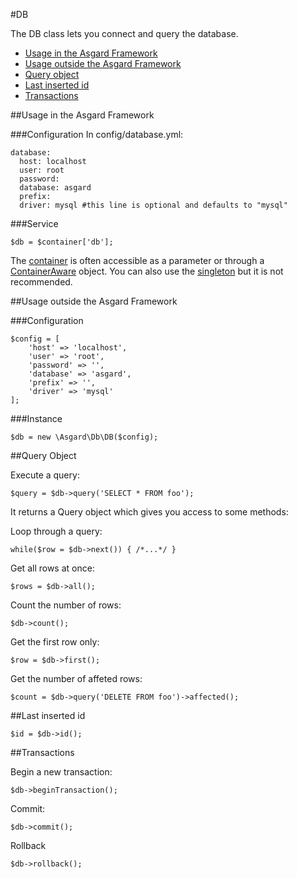 #DB

The DB class lets you connect and query the database.

- [Usage in the Asgard Framework](#usage-asgard)
- [Usage outside the Asgard Framework](#usage-outside)
- [Query object](#query)
- [Last inserted id](#id)
- [Transactions](#transactions)

<a name="usage-asgard"></a>
##Usage in the Asgard Framework

###Configuration
In config/database.yml:

	database:
	  host: localhost
	  user: root
	  password:
	  database: asgard
	  prefix:
	  driver: mysql #this line is optional and defaults to "mysql"

###Service

	$db = $container['db'];

The [container](docs/container) is often accessible as a parameter or through a [ContainerAware](docs/container#containeraware) object. You can also use the [singleton](docs/container#usage-outside) but it is not recommended.

<a name="usage-asgard"></a>
##Usage outside the Asgard Framework

###Configuration

	$config = [
		'host' => 'localhost',
		'user' => 'root',
		'password' => '',
		'database' => 'asgard',
		'prefix' => '',
		'driver' => 'mysql'
	];

###Instance

	$db = new \Asgard\Db\DB($config);

<a name="query"></a>
##Query Object

Execute a query:

	$query = $db->query('SELECT * FROM foo');

It returns a Query object which gives you access to some methods:

Loop through a query:

	while($row = $db->next()) { /*...*/ }

Get all rows at once:

	$rows = $db->all();

Count the number of rows:

	$db->count();

Get the first row only:

	$row = $db->first();

Get the number of affeted rows:

	$count = $db->query('DELETE FROM foo')->affected();

<a name="id"></a>
##Last inserted id

	$id = $db->id();

<a name="transactions"></a>
##Transactions

Begin a new transaction:

	$db->beginTransaction();

Commit:

	$db->commit();

Rollback

	$db->rollback();